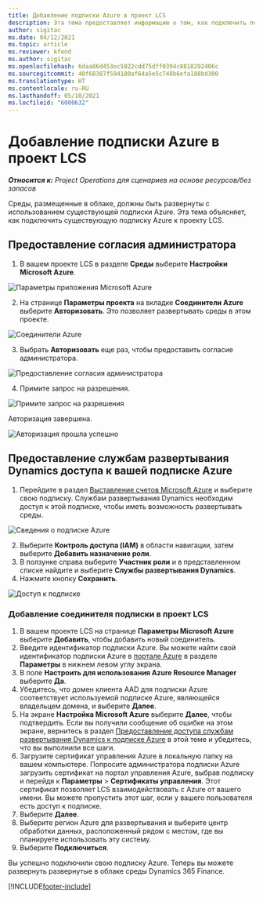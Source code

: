 ```yaml
---
title: Добавление подписки Azure в проект LCS
description: Эта тема предоставляет информацию о том, как подключить подписку Azure к проекту LCS.
author: sigitac
ms.date: 04/12/2021
ms.topic: article
ms.reviewer: kfend
ms.author: sigitac
ms.openlocfilehash: 6daa86d453ec5022cdd75dff0394c8818292406c
ms.sourcegitcommit: 40f68387f594180af64a5e5c748b6efa188bd300
ms.translationtype: HT
ms.contentlocale: ru-RU
ms.lasthandoff: 05/10/2021
ms.locfileid: "6000632"
---
```

# <a name="add-an-azure-subscription-to-an-lcs-project"></a>Добавление подписки Azure в проект LCS

_**Относится к:** Project Operations для сценариев на основе ресурсов/без запасов_

Среды, размещенные в облаке, должны быть развернуты с использованием существующей подписки Azure. Эта тема объясняет, как подключить существующую подписку Azure к проекту LCS. 

## <a name="grant-admin-consent"></a>Предоставление согласия администратора

1. В вашем проекте LCS в разделе **Среды** выберите **Настройки Microsoft Azure**.

![Параметры приложения Microsoft Azure](./media/1MicrosoftAzureSettings.png)

2. На странице **Параметры проекта** на вкладке **Соединители Azure** выберите **Авторизовать**. Это позволяет развертывать среды в этом проекте.

![Соединители Azure](./media/2AzureConnectors.png)

3. Выбрать **Авторизовать** еще раз, чтобы предоставить согласие администратора.

![Предоставление согласия администратора](./media/3GrantAdminConsent.png)

4. Примите запрос на разрешения.

![Примите запрос на разрешения](./media/4AcceptPermissionRequest.png)

Авторизация завершена. 

![Авторизация прошла успешно](./media/5AuthorizationComplete.png)

## <a name="provide-dynamics-deployment-services-access-to-your-azure-subscription"></a><a name="provide"></a>Предоставление службам развертывания Dynamics доступа к вашей подписке Azure

1. Перейдите в раздел [Выставление счетов Microsoft Azure](https://portal.azure.com/#blade/Microsoft\_Azure\_Billing/SubscriptionsBlade) и выберите свою подписку. Службам развертывания Dynamics необходим доступ к этой подписке, чтобы иметь возможность развертывать среды.

![Сведения о подписке Azure](./media/6AzureSubscription.png)

2. Выберите **Контроль доступа (IAM)** в области навигации, затем выберите **Добавить назначение роли**.
3. В ползунке справа выберите **Участник роли** и в представленном списке найдите и выберите **Службы развертывания Dynamics**. 
4. Нажмите кнопку **Сохранить**.

![Доступ к подписке](./media/7SubscriptionAccess.png)

### <a name="add-a-subscription-connector-to-an-lcs-project"></a>Добавление соединителя подписки в проект LCS

1. В вашем проекте LCS на странице **Параметры Microsoft Azure** выберите **Добавить**, чтобы добавить новый соединитель.
2. Введите идентификатор подписки Azure. Вы можете найти свой идентификатор подписки Azure в [портале Azure](https://ms.portal.azure.com/) в разделе **Параметры** в нижнем левом углу экрана.
3. В поле **Настроить для использования Azure Resource Manager** выберите **Да**.
4. Убедитесь, что домен клиента AAD для подписки Azure соответствует используемой подписке Azure, являющейся владельцем домена, и выберите **Далее**.
5. На экране **Настройка Microsoft Azure** выберите **Далее**, чтобы подтвердить. Если вы получили сообщение об ошибке на этом экране, вернитесь в раздел [Предоставление доступа службам развертывания Dynamics к подписке Azure](#provide) в этой теме и убедитесь, что вы выполнили все шаги.
6. Загрузите сертификат управления Azure в локальную папку на вашем компьютере. Попросите администратора подписки Azure загрузить сертификат на портал управления Azure, выбрав подписку и перейдя к **Параметры** > **Сертификаты управления**. Этот сертификат позволяет LCS взаимодействовать с Azure от вашего имени. Вы можете пропустить этот шаг, если у вашего пользователя есть доступ к подписке.
7. Выберите **Далее**.
8. Выберите регион Azure для развертывания и выберите центр обработки данных, расположенный рядом с местом, где вы планируете использовать эту систему.
9.  Выберите **Подключиться**.

Вы успешно подключили свою подписку Azure. Теперь вы можете развернуть развернутые в облаке среды Dynamics 365 Finance.




[!INCLUDE[footer-include](../includes/footer-banner.md)]
